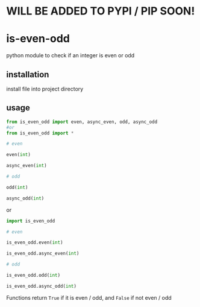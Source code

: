# WILL BE ADDED TO PYPI / PIP SOON!
# is-even-odd
python module to check if an integer is even or odd


## installation

install file into project directory
## usage

```py
from is_even_odd import even, async_even, odd, async_odd
#or
from is_even_odd import *

# even

even(int)

async_even(int)

# odd

odd(int)

async_odd(int)
```
or
```py
import is_even_odd

# even

is_even_odd.even(int)

is_even_odd.async_even(int)

# odd

is_even_odd.odd(int)

is_even_odd.async_odd(int)
```

Functions return `True` if it is even / odd, and `False` if not even / odd
